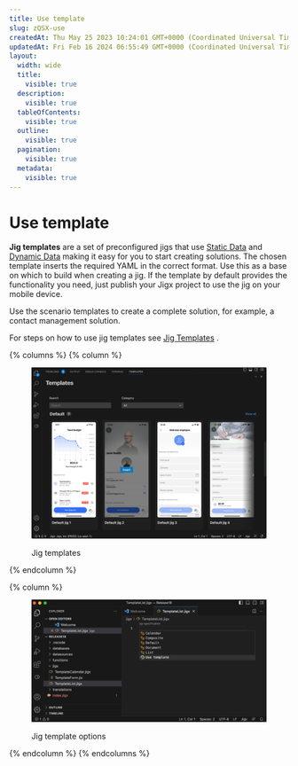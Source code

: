 ```yaml
---
title: Use template
slug: zQSX-use
createdAt: Thu May 25 2023 10:24:01 GMT+0000 (Coordinated Universal Time)
updatedAt: Fri Feb 16 2024 06:55:49 GMT+0000 (Coordinated Universal Time)
layout:
  width: wide
  title:
    visible: true
  description:
    visible: true
  tableOfContents:
    visible: true
  outline:
    visible: true
  pagination:
    visible: true
  metadata:
    visible: true
---
```


# Use template

**Jig templates** are a set of preconfigured jigs that use [Static Data](<Use template.md>) and [Dynamic Data](<Use template.md>) making it easy for you to start creating solutions. The chosen template inserts the required YAML in the correct format. Use this as a base on which to build when creating a jig. If the template by default provides the functionality you need, just publish your Jigx project to use the jig on your mobile device.

Use the scenario templates to create a complete solution, for example, a contact management solution.

For steps on how to use jig templates see [Jig Templates](<Use template.md>) .

{% columns %}
{% column %}
<figure><img src="../../.gitbook/assets/templatejig.png" alt="Jig templates"><figcaption><p>Jig templates</p></figcaption></figure>
{% endcolumn %}

{% column %}
<figure><img src="../../.gitbook/assets/TemplatesJigCode.png" alt="Jig template options" width="563"><figcaption><p>Jig template options</p></figcaption></figure>
{% endcolumn %}
{% endcolumns %}

&#x20;&#x20;

&#x20;&#x20;
